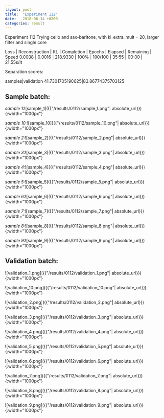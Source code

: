 ```yaml
---
layout: post
title:  "Experiment 112"
date:   2018-06-14 +0200
categories: result
---
```

Experiment 112
Trying cello and sax-baritone, with kl_extra_mult = 20, larger filter and single core

Loss | Reconstruction | KL | Completion | Epochs | Elapsed | Remaining | Speed
0.0038 | 0.0016 | 218.9330 | 100% | 100/100 | 35:55 | 00:00 | 21.55s/it

Separation scores:

samples|validation
41.7301705190625|83.86774375703125

## **Sample batch**:

_sample 1_:![sample_1]({{"/results/0112/sample_1.png"| absolute_url}}){:width="1000px"}

_sample 10_:![sample_10]({{"/results/0112/sample_10.png"| absolute_url}}){:width="1000px"}

_sample 2_:![sample_2]({{"/results/0112/sample_2.png"| absolute_url}}){:width="1000px"}

_sample 3_:![sample_3]({{"/results/0112/sample_3.png"| absolute_url}}){:width="1000px"}

_sample 4_:![sample_4]({{"/results/0112/sample_4.png"| absolute_url}}){:width="1000px"}

_sample 5_:![sample_5]({{"/results/0112/sample_5.png"| absolute_url}}){:width="1000px"}

_sample 6_:![sample_6]({{"/results/0112/sample_6.png"| absolute_url}}){:width="1000px"}

_sample 7_:![sample_7]({{"/results/0112/sample_7.png"| absolute_url}}){:width="1000px"}

_sample 8_:![sample_8]({{"/results/0112/sample_8.png"| absolute_url}}){:width="1000px"}

_sample 9_:![sample_9]({{"/results/0112/sample_9.png"| absolute_url}}){:width="1000px"}

## **Validation batch**:

![validation_1.png]({{"/results/0112/validation_1.png"| absolute_url}}){:width="1000px"}

![validation_10.png]({{"/results/0112/validation_10.png"| absolute_url}}){:width="1000px"}

![validation_2.png]({{"/results/0112/validation_2.png"| absolute_url}}){:width="1000px"}

![validation_3.png]({{"/results/0112/validation_3.png"| absolute_url}}){:width="1000px"}

![validation_4.png]({{"/results/0112/validation_4.png"| absolute_url}}){:width="1000px"}

![validation_5.png]({{"/results/0112/validation_5.png"| absolute_url}}){:width="1000px"}

![validation_6.png]({{"/results/0112/validation_6.png"| absolute_url}}){:width="1000px"}

![validation_7.png]({{"/results/0112/validation_7.png"| absolute_url}}){:width="1000px"}

![validation_8.png]({{"/results/0112/validation_8.png"| absolute_url}}){:width="1000px"}

![validation_9.png]({{"/results/0112/validation_9.png"| absolute_url}}){:width="1000px"}
